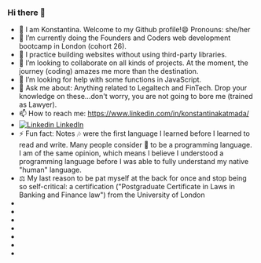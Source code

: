 ### Hi there 👋
- 🤝 I am Konstantina. Welcome to my Github profile!😄 Pronouns: she/her
- 🔭 I’m currently doing the Founders and Coders web development bootcamp in London (cohort 26).
- 🌱 I practice building websites without using third-party libraries.
- 👯 I’m looking to collaborate on all kinds of projects. At the moment, the journey (coding) amazes me more than the destination.
- 🤔 I’m looking for help with some functions in JavaScript.
- 💬 Ask me about: Anything related to Legaltech and FinTech. Drop your knowledge on these...don't worry, you are not going to bore me (trained as Lawyer).
- 📫 How to reach me: https://www.linkedin.com/in/konstantinakatmada/
- [![Linkedin](https://i.stack.imgur.com/gVE0j.png) LinkedIn]([https://www.linkedin.com/in/konstantinakatmada/])
- ⚡ Fun fact: Notes 🎶 were the first language I learned before I learned to read and write. Many people consider 🎼 to be a programming language. I am of the same opinion, which means I believe I understood a programming language before I was able to fully understand my native "human" language.
 - ⚖️ My last reason to be pat myself at the back for once and stop being so self-critical: a certification ("Postgraduate Certificate in Laws in Banking and Finance law")	from the University of London
- 
-
-
-
-
-
-
